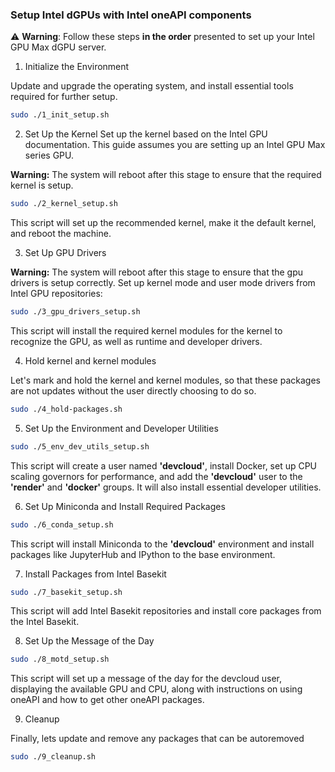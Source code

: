 ### Setup Intel dGPUs with Intel oneAPI components

⚠️ **Warning**: Follow these steps **in the order** presented to set up your Intel GPU Max dGPU server.

1.  Initialize the Environment

Update and upgrade the operating system, and install essential tools required for further setup.
```bash
sudo ./1_init_setup.sh
```
2.  Set Up the Kernel
Set up the kernel based on the Intel GPU documentation. This guide assumes you are setting up an Intel GPU Max series GPU.

**Warning:** The system will reboot after this stage to ensure that the required kernel is setup.
```bash
sudo ./2_kernel_setup.sh
```

This script will set up the recommended kernel, make it the default kernel, and reboot the machine.

3.  Set Up GPU Drivers

**Warning:** The system will reboot after this stage to ensure that the gpu drivers is setup correctly.
Set up kernel mode and user mode drivers from Intel GPU repositories:

```bash
sudo ./3_gpu_drivers_setup.sh
```

This script will install the required kernel modules for the kernel to recognize the GPU, as well as runtime and developer drivers.

4.  Hold kernel and kernel modules

Let's mark and hold the kernel and kernel modules, so that these packages are not updates without the user directly choosing to do so.

```bash
sudo ./4_hold-packages.sh
```

5.  Set Up the Environment and Developer Utilities

```bash
sudo ./5_env_dev_utils_setup.sh
```

This script will create a user named **'devcloud'**, install Docker, set up CPU scaling governors for performance, and add the **'devcloud'** user to the **'render'** and **'docker'** groups. It will also install essential developer utilities.

6.  Set Up Miniconda and Install Required Packages

```bash
sudo ./6_conda_setup.sh
```

This script will install Miniconda to the **'devcloud'** environment and install packages like JupyterHub and IPython to the base environment.

7.  Install Packages from Intel Basekit

```bash
sudo ./7_basekit_setup.sh
```

This script will add Intel Basekit repositories and install core packages from the Intel Basekit.

8.  Set Up the Message of the Day

```bash
sudo ./8_motd_setup.sh
```

This script will set up a message of the day for the devcloud user, displaying the available GPU and CPU, along with instructions on using oneAPI and how to get other oneAPI packages.

9.  Cleanup

Finally, lets update and remove any packages that can be autoremoved

```bash
sudo ./9_cleanup.sh
```
